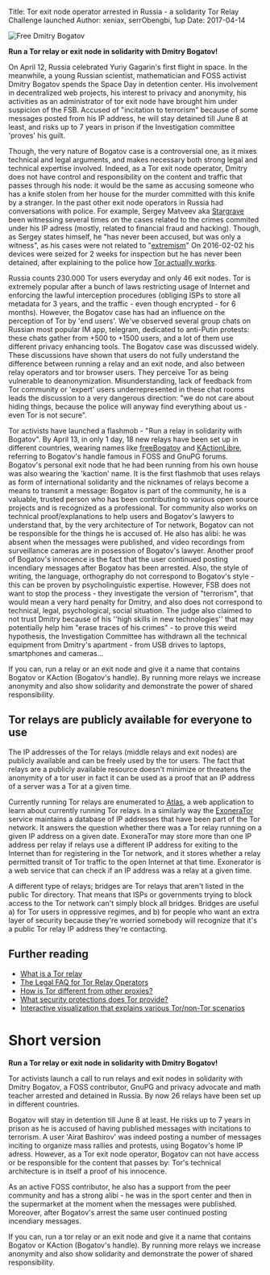 Title: Tor exit node operator arrested in Russia - a solidarity Tor Relay Challenge launched
Author: xeniax, serrObengbi, 1up
Date: 2017-04-14

![Free Dmitry Bogatov](images/freebogatov.png)

**Run a Tor relay or exit node in solidarity with Dmitry Bogatov!**

On April 12, Russia celebrated Yuriy Gagarin's first flight in space. In the
meanwhile, a young Russian scientist, mathematician and FOSS activist Dmitry
Bogatov spends the Space Day in detention center. His involvement in
decentralized web projects, his interest to privacy and anonymity, his
activities as an administrator of tor exit node have brought him under
suspicion of the FSB. Accused of "incitation to terrorism" because of some
messages posted from his IP address, he will stay detained till June 8 at
least, and risks up to 7 years in prison if the Investigation committee
'proves' his guilt.

Though, the very nature of Bogatov case is a controversial one, as it mixes
technical and legal arguments, and makes necessary both strong legal and
technical expertise involved. Indeed, as a Tor exit node operator, Dmitry does
not have control and responsibility on the content and traffic that passes
through his node: it would be the same as accusing someone who has a knife
stolen from her house for the murder committed with this knife by a stranger.
In the past other exit node operators in Russia had conversations with police.
For example, Sergey Matveev aka [Stargrave](http://www.stargrave.org/Contacts.html#Contacts) been witnessing several times
on the cases related to the crimes commited under his IP adress (mostly,
related to financial fraud and hacking). Though, as Sergey states himself, he
"has never been accused, but was only a witness", as his cases were not related
to "[extremism](https://geektimes.ru/post/287944/#comment_9998470)" On
2016-02-02 his devices were seized for 2 weeks for inspection but he has never
been detained, after explaining to the police how [Tor actually works](https://lists.cypherpunks.ru/pipermail/cryptoparty/2016-February/000111.html).

Russia counts 230.000 Tor users everyday and only 46 exit nodes. Tor is
extremely popular after a bunch of laws restricting usage of Internet and
enforcing the lawful interception procedures (obliging ISPs to store all
metadata for 3 years, and the traffic - even though encrypted - for 6 months).
However, the Bogatov case has had an influence on the perception of Tor by 'end
users'. We've observed several group chats on Russian most popular IM app,
telegram, dedicated to anti-Putin protests: these chats gather from +500 to
+1500 users, and a lot of them use different privacy enhancing tools. The
Bogatov case was discussed widely. These discussions have shown that users do
not fully understand the difference between running a relay and an exit node,
and also between relay operators and tor browser users. They perceive Tor as
being vulnerable to deanonymization. Misunderstanding, lack of feedback from
Tor community or 'expert' users underrepresented in these chat rooms leads the
discussion to a very dangerous direction: "we do not care about hiding things,
because the police will anyway find everything about us - even Tor is not
secure".

Tor activists have launched a flashmob - "Run a relay in solidarity with
Bogatov". By April 13, in only 1 day, 18 new relays have been set up in
different countries, wearing names like
[freeBogatov](https://atlas.torproject.org/#search/Bogatov) and
[KActionLibre](https://atlas.torproject.org/#search/KActionLibre), referring
to Bogatov's handle famous in FOSS and GnuPG forums. Bogatov's personal exit
node that he had been running from his own house was also wearing the 'kaction'
name. It is the first flashmob that uses relays as form of international
solidarity and the nicknames of relays become a means to transmit a message:
Bogatov is part of the community, he is a valuable, trusted person who has been
contributing to various open source projects and is recognized as a
professional. Tor community also works on technical proof/explanations to help
users and Bogatov's lawyers to understand that, by the very architecture of Tor
network, Bogatov can not be responsible for the things he is accused of. He
also has alibi: he was absent when the messages were published, and video
recordings from surveillance cameras are in posession of Bogatov's lawyer.
Another proof of Bogatov's innocence is the fact that the user continued
posting incendiary messages after Bogatov has been arrested. Also, the style
of writing, the language, orthography do not correspond to Bogatov's style -
this can be proven by psycholinguistic expertise. However, FSB does not want to
stop the process - they investigate the version of "terrorism", that would mean
a very hard penalty for Dmitry, and also does not correspond to technical,
legal, psychological, social situation. The judge also claimed to not trust
Dmitry because of his ''high skills in new technologies'' that may potentially
help him "erase traces of his crimes" - to prove this weird hypothesis, the
Investigation Committee has withdrawn all the technical equipment from Dmitry's
apartment - from USB drives to laptops, smartphones and cameras...

If you can, run a relay or an exit node and give it a name that contains
Bogatov or KAction (Bogatov's handle). By running more relays we
increase anonymity and also show solidarity and demonstrate the power of
shared responsibility.

## Tor relays are publicly available for everyone to use

The IP addresses of the Tor relays (middle relays and exit nodes) are publicly
available and can be freely used by the tor users. The fact that relays are a
publicly available resource doesn't minimize or threatens the anonymity of a
tor user in fact it can be used as a proof that an IP address of a server was a
Tor at a given time.

Currently running Tor relays are enumerated to [Atlas](https://atlas.torproject.org), a web application to learn about currently
running Tor relays. In a similarly way the [ExoneraTor](https://exonerator.torproject.org/) service maintains a database of IP
addresses that have been part of the Tor network. It answers the question
whether there was a Tor relay running on a given IP address on a given date.
ExoneraTor may store more than one IP address per relay if relays use a
different IP address for exiting to the Internet than for registering in the
Tor network, and it stores whether a relay permitted transit of Tor traffic to
the open Internet at that time. Exonerator is a web service that can check if
an IP address was a relay at a given time.

A different type of relays; bridges are Tor relays that aren't listed in the
public Tor directory. That means that ISPs or governments trying to block
access to the Tor network can't simply block all bridges. Bridges are useful
a) for Tor users in oppressive regimes, and b) for people who want an extra
layer of security because they're worried somebody will recognize that it's a
public Tor relay IP address they're contacting.

## Further reading

* [What is a Tor relay](https://www.eff.org/torchallenge/what-is-tor.html)
* [The Legal FAQ for Tor Relay Operators](https://www.torproject.org/eff/tor-legal-faq.html.en)
* [How is Tor different from other proxies?](https://www.torproject.org/docs/faq.html.en#Torisdifferent)
* [What security protections does Tor provide?](https://www.torproject.org/docs/faq.html.en#WhatProtectionsDoesTorProvide)
* [Interactive visualization that explains various Tor/non-Tor scenarios]( https://www.eff.org/pages/tor-and-https)

# Short version

**Run a Tor relay or exit node in solidarity with Dmitry Bogatov!**

Tor activists launch a call to run relays and exit nodes in solidarity with
Dmitry Bogatov, a FOSS contributor, GnuPG and privacy advocate and math teacher
arrested and detained in Russia. By now 26 relays have been set up in different
countries.

Bogatov will stay in detention till June 8 at least. He risks up to 7 years in
prison as he is accused of having published messages with incitations to
terrorism. A user 'Airat Bashirov' was indeed posting a number of messages
inciting to organize mass rallies and protests, using Bogatov's home IP adress.
However, as a Tor exit node operator, Bogatov can not have access or be
responsible for the content that passes by: Tor's technical architecture is in
itself a proof of his innocence.

As an active FOSS contributor, he also has a support from the peer community
and has a strong alibi - he was in the sport center and then in the supermarket
at the moment when the messages were published. Moreover, after Bogatov's
arrest the same user continued posting incendiary messages.

If you can, run a tor relay or an exit node and give it a name that contains
Bogatov or KAction (Bogatov's handle). By running more relays we increase
anonymity and also show solidarity and demonstrate the power of shared
responsibility.
